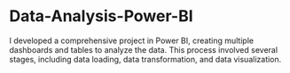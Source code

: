 # Data-Analysis-Power-BI
I developed a comprehensive project in Power BI, creating multiple dashboards and tables to analyze the data. This process involved several stages, including data loading, data transformation, and data visualization.
